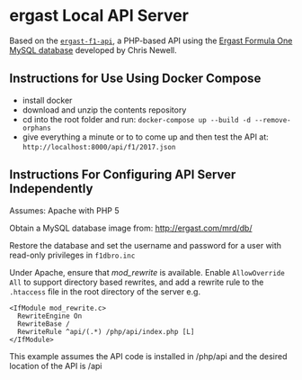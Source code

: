 # ergast Local API Server

Based on the [`ergast-f1-api`](https://github.com/jcnewell/ergast-f1-api), a PHP-based API using the [Ergast Formula One MySQL database](http://ergast.com/mrd/) developed by Chris Newell.

## Instructions for Use Using Docker Compose

- install docker
- download and unzip the contents repository 
- cd into the root folder and run: `docker-compose up --build -d --remove-orphans`
- give everything a minute or to to come up and then test the API at: `http://localhost:8000/api/f1/2017.json`

## Instructions For Configuring API Server Independently

Assumes: Apache with PHP 5

Obtain a MySQL database image from: http://ergast.com/mrd/db/

Restore the database and set the username and password for a user with read-only privileges in `f1dbro.inc`

Under Apache, ensure that *mod_rewrite* is available. Enable `AllowOverride All` to support directory based rewrites, and add a rewrite rule to the `.htaccess` file in the root directory of the server e.g.

```
<IfModule mod_rewrite.c>
  RewriteEngine On
  RewriteBase /
  RewriteRule ^api/(.*) /php/api/index.php [L]
</IfModule>
```

This example assumes the API code is installed in /php/api and the desired location of the API is /api